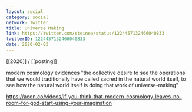 ```yaml
---
layout: social
category: social
network: Twitter
title: Universe Making
link: https://twitter.com/steinea/status/1224457132466040833
twitterID: 1224457132466040833
date: 2020-02-03
---
```


[[2020]] / [[posting]]

modern cosmology evidences "the collective desire to see the operations that we would traditionally have called sacred in the natural world itself, to see how the natural world itself is doing that work of universe-making"

<https://aeon.co/videos/if-you-think-that-modern-cosmology-leaves-no-room-for-god-start-using-your-imagination>
